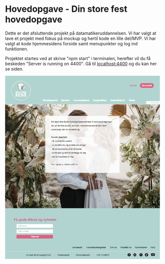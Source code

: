 # Hovedopgave - Din store fest hovedopgave

Dette er det afsluttende projekt på datamatikeruddannelsen. Vi har valgt at lave et projekt med fokus på mockup og hertil kode en lille del/MVP. Vi har valgt at kode hjemmesidens forside samt menupunkter og log ind funktionen.

Projektet startes ved at skrive "npm start" i terminalen, herefter vil du få beskeden "Server is running on 4400". Gå til [localhost:4400](http://localhost:4400/) og du kan her se siden.




![Din store fest](images/hjemmesiden.png)



